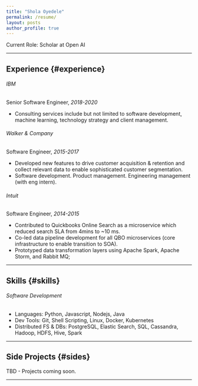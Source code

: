 ```yaml
---
title: "Shola Oyedele"
permalink: /resume/
layout: posts
author_profile: true
---
```


Current Role: Scholar at Open AI

------
## Experience {#experience}

###### IBM
Senior Software Engineer, *2018-2020* 
* Consulting services include but not limited to software development, machine learning, technology strategy and client management.

###### Walker & Company
Software Engineer, *2015-2017* 
* Developed new features to drive customer acquisition & retention and collect relevant data to enable sophisticated customer segmentation.
* Software development. Product management. Engineering management (with eng intern).

###### Intuit
Software Engineer, *2014-2015* 
* Contributed to Quickbooks Online Search as a microservice which reduced search SLA from 4mins to ~10 ms. 
* Co-led data pipeline development for all QBO microservices (core infrastructure to enable transition to SOA).
* Prototyped data transformation layers using Apache Spark, Apache Storm, and Rabbit MQ; 

------
## Skills {#skills}

###### Software Development
* Languages: Python, Javascript, Nodejs, Java
* Dev Tools: Git, Shell Scripting, Linux, Docker, Kubernetes
* Distributed FS & DBs: PostgreSQL, Elastic Search, SQL, Cassandra, Hadoop, HDFS, Hive, Spark

-------
## Side Projects {#sides}

TBD - Projects coming soon.

------
